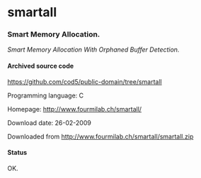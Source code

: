 # smartall #

### Smart Memory Allocation. ###

*Smart Memory Allocation With Orphaned Buffer Detection.*

#### Archived source code ####
https://github.com/cod5/public-domain/tree/smartall

Programming language: C

Homepage: http://www.fourmilab.ch/smartall/

Download date: 26-02-2009

Downloaded from http://www.fourmilab.ch/smartall/smartall.zip

#### Status ####
OK.

